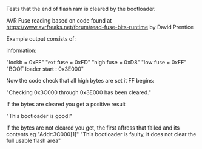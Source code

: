 Tests that the end of flash ram is cleared by the bootloader.

AVR Fuse reading based on code found at https://www.avrfreaks.net/forum/read-fuse-bits-runtime by David Prentice


Example output consists of:

information:

"lockb = 0xFF"
"ext fuse = 0xFD"
"high fuse = 0xD8"
"low fuse = 0xFF"
"BOOT loader start : 0x3E000"

Now the code check that all high bytes are set it FF begins:

"Checking 0x3C000 through 0x3E000 has been cleared."

If the bytes are cleared you get a positive result  

"This bootloader is good!"

If the bytes are not cleared you get, the first affress that failed and its contents
eg  "Addr:3C000[1]"
    "This bootloader is faulty, it does not clear the full usable flash area"

